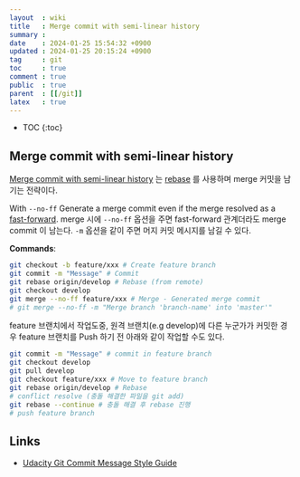 ```yaml
---
layout  : wiki
title   : Merge commit with semi-linear history
summary : 
date    : 2024-01-25 15:54:32 +0900
updated : 2024-01-25 20:15:24 +0900
tag     : git
toc     : true
comment : true
public  : true
parent  : [[/git]]
latex   : true
---
```

* TOC
{:toc}

## Merge commit with semi-linear history

[Merge commit with semi-linear history](https://docs.gitlab.com/ee/user/project/merge_requests/methods/#merge-commit-with-semi-linear-history) 는 [rebase](https://baekjungho.github.io/wiki/git/git-rebase/) 를 사용하며 merge 커밋을 남기는 전략이다.

With `--no-ff` Generate a merge commit even if the merge resolved as a [fast-forward](https://blog.naver.com/PostView.nhn?blogId=parkjy76&logNo=220308638231&categoryNo=73&parentCategoryNo=0&viewDate=&currentPage=1&postListTopCurrentPage=1&from=postView).
merge 시에 `--no-ff` 옵션을 주면 fast-forward 관계더라도 merge commit 이 남는다. `-m` 옵션을 같이 주면 머지 커밋 메시지를 남길 수 있다.

__Commands__:

```sh
git checkout -b feature/xxx # Create feature branch
git commit -m "Message" # Commit
git rebase origin/develop # Rebase (from remote) 
git checkout develop 
git merge --no-ff feature/xxx # Merge - Generated merge commit
# git merge --no-ff -m "Merge branch 'branch-name' into 'master'"
```

feature 브랜치에서 작업도중, 원격 브랜치(e.g develop)에 다른 누군가가 커밋한 경우 feature 브랜치를 Push 하기 전 아래와 같이 작업할 수도 있다.

```sh
git commit -m "Message" # commit in feature branch
git checkout develop
git pull develop
git checkout feature/xxx # Move to feature branch
git rebase origin/develop # Rebase 
# conflict resolve (충돌 해결한 파일을 git add)
git rebase --continue # 충돌 해결 후 rebase 진행
# push feature branch
```

## Links

- [Udacity Git Commit Message Style Guide](https://udacity.github.io/git-styleguide/)
